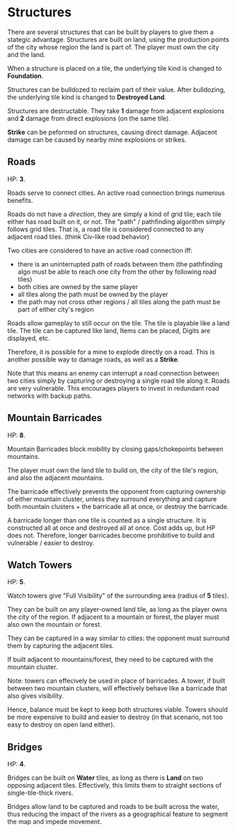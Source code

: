 # Structures

There are several structures that can be built by players to give them a stategic
advantage. Structures are built on land, using the production points of the city
whose region the land is part of. The player must own the city and the land.

When a structure is placed on a tile, the underlying tile kind is changed to
**Foundation**.

Structures can be bulldozed to reclaim part of their value. After bulldozing,
the underlying tile kind is changed to **Destroyed Land**.

Structures are destructable. They take **1** damage from adjacent explosions and
**2** damage from direct explosions (on the same tile).

**Strike** can be peformed on structures, causing direct damage. Adjacent damage
can be caused by nearby mine explosions or strikes.

## Roads

HP: **3**.

Roads serve to connect cities. An active road connection brings numerous benefits.

Roads do not have a *direction*, they are simply a kind of grid tile; each
tile either has road built on it, or not. The "path" / pathfinding algorithm
simply follows grid tiles. That is, a road tile is considered connected to any
adjacent road tiles. (think Civ-like road behavior)

Two cities are considered to have an active road connection iff:
 - there is an uninterrupted path of roads between them
   (the pathfinding algo must be able to reach one city from the other by following road tiles)
 - both cities are owned by the same player
 - all tiles along the path must be owned by the player
 - the path may not cross other regions / all tiles along the path must be part of either city's region

Roads allow gameplay to still occur on the tile. The tile is playable like a
land tile. The tile can be captured like land, Items can be placed, Digits are
displayed, etc.

Therefore, it is possible for a mine to explode directly on a road. This
is another possible way to damage roads, as well as a **Strike**.

Note that this means an enemy can interrupt a road connection between two cities
simply by capturing or destroying a single road tile along it. Roads are very
vulnerable. This encourages players to invest in redundant road networks with
backup paths.

## Mountain Barricades

HP: **8**.

Mountain Barricades block mobility by closing gaps/chokepoints between mountains.

The player must own the land tile to build on, the city of the tile's region, and
also the adjacent mountains.

The barricade effectively prevents the opponent from capturing ownership of
either mountain cluster, unless they surround everything and capture both
mountain clusters + the barricade all at once, or destroy the barricade.

A barricade longer than one tile is counted as a single structure. It is
constructed all at once and destroyed all at once. Cost adds up, but HP does
not. Therefore, longer barricades become prohibitive to build and vulnerable /
easier to destroy.

## Watch Towers

HP: **5**.

Watch towers give "Full Visibility" of the surrounding area (radius of **5**
tiles).

They can be built on any player-owned land tile, as long as the player owns the
city of the region. If adjacent to a mountain or forest, the player must also
own the mountain or forest.

They can be captured in a way similar to cities: the opponent must surround them
by capturing the adjacent tiles.

If built adjacent to mountains/forest, they need to be captured with the
mountain cluster.

Note: towers can effecively be used in place of barricades. A tower, if built
between two mountain clusters, will effectively behave like a barricade that
also gives visibility.

Hence, balance must be kept to keep both structures viable. Towers should be
more expensive to build and easier to destroy (in that scenario, not too easy to
destroy on open land either).

## Bridges

HP: **4**.

Bridges can be built on **Water** tiles, as long as there is **Land** on two
opposing adjacent tiles. Effectively, this limits them to straight sections
of single-tile-thick rivers.

Bridges allow land to be captured and roads to be built across the water,
thus reducing the impact of the rivers as a geographical feature to segment
the map and impede movement.

